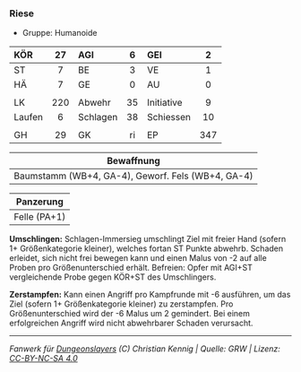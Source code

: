 ### Riese

- Gruppe: Humanoide

| KÖR    | 27  | AGI      |  6  | GEI        |  2  |
| :----- | :-: | :------- | :-: | :--------- | :-: |
| ST     |  7  | BE       |  3  | VE         |  1  |
| HÄ     |  7  | GE       |  0  | AU         |  0  |
|        |     |          |     |            |     |
| LK     | 220 | Abwehr   | 35  | Initiative |  9  |
| Laufen |  6  | Schlagen | 38  | Schiessen  | 10  |
|        |     |          |     |            |     |
| GH     | 29  | GK       | ri  | EP         | 347 |

|                    Bewaffnung                     |
| :-----------------------------------------------: |
| Baumstamm (WB+4, GA-4), Geworf. Fels (WB+4, GA-4) |

|  Panzerung   |
| :----------: |
| Felle (PA+1) |

**Umschlingen:** Schlagen-Immersieg umschlingt Ziel mit freier Hand (sofern 1+ Größenkategorie kleiner), welches fortan ST Punkte abwehrb. Schaden erleidet, sich nicht frei bewegen kann und einen Malus von -2 auf alle Proben pro Größenunterschied erhält. Befreien: Opfer mit AGI+ST vergleichende Probe gegen KÖR+ST des Umschlingers.

**Zerstampfen:** Kann einen Angriff pro Kampfrunde mit -6 ausführen, um das Ziel (sofern 1+ Größenkategorie kleiner) zu zerstampfen. Pro Größenunterschied wird der -6 Malus um 2 gemindert. Bei einem erfolgreichen Angriff wird nicht abwehrbarer Schaden verursacht.

---

_Fanwerk für [Dungeonslayers](https://www.dungeonslayers.net/) (C) Christian Kennig | Quelle: GRW | Lizenz: [CC-BY-NC-SA 4.0](https://creativecommons.org/licenses/by-nc-sa/4.0/deed.de)_
